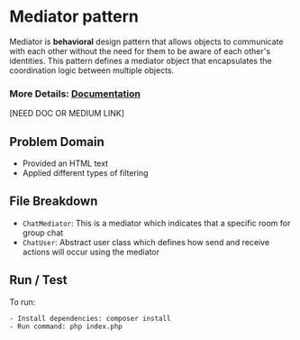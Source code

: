 # Mediator pattern
Mediator is **behavioral** design pattern that allows objects to communicate with each other without the need for them to be aware of each other's identities. This pattern defines a mediator object that encapsulates the coordination logic between multiple objects.

### More Details: [Documentation](https://docs.google.com/document/d/1x1Xk_y7dESYsaxAOsIKWWmlclnJkxktMf32RwfFknNE/edit#heading=h.xuyopzrj3dgw)
[NEED DOC OR MEDIUM LINK]

## Problem Domain

- Provided an HTML text
- Applied different types of filtering

## File Breakdown

- `ChatMediator`: This is a mediator which indicates that a specific room for group chat
- `ChatUser`: Abstract user class which defines how send and receive actions will occur using the mediator


## Run / Test
To run:
```angular2html
- Install dependencies: composer install
- Run command: php index.php
```
